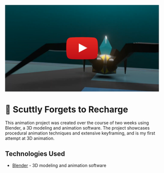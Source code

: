 <div align="center">
  <img src="https://github.com/Metagawa/Animation-Project-Scuttly/blob/main/youtube.png" alt="Scuttly Animation Project" width="700">
</div>

# 🦀 Scuttly Forgets to Recharge

This animation project was created over the course of two weeks using Blender, a 3D modeling and animation software. The project showcases procedural animation techniques and extensive keyframing, and is my first attempt at 3D animation.

## Technologies Used

- [Blender](https://www.blender.org/) - 3D modeling and animation software
